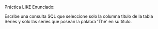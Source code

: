 Práctica LIKE
Enunciado:

Escribe una consulta SQL que seleccione solo la columna titulo de la tabla Series y solo las series que posean la palabra 'The' en su titulo.